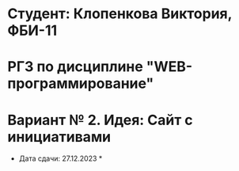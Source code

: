 # Студент: Клопенкова Виктория, ФБИ-11

# РГЗ по дисциплине "WEB-программирование"

# Вариант № 2. Идея: Сайт с инициативами

* Дата сдачи: 27.12.2023 *
